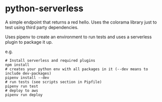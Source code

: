 # python-serverless

A simple endpoint that returns a red hello. Uses the colorama library just to test using
third party dependencies.

Uses pipenv to create an environment to run tests and uses a serverless plugin to package it up.

e.g.

```shell
# Install serverless and required plugins
npm install
# creates your python env with all packages in it (--dev means to include dev-packages)
pipenv install --dev
# run tests (see scripts section in Pipfile)
pipenv run test
# deploy to aws
pipenv run deploy
```

